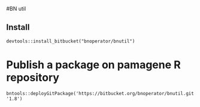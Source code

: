 #BN util

## Install

```
devtools::install_bitbucket("bnoperator/bnutil")
```

# Publish a package on pamagene R repository


```
bntools::deployGitPackage('https://bitbucket.org/bnoperator/bnutil.git', '1.8')
```
